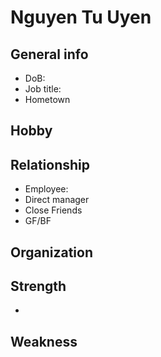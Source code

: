 # Nguyen Tu Uyen

## General info
- DoB:
- Job title: 
- Hometown
## Hobby
## Relationship
- Employee: 
- Direct manager
- Close Friends
- GF/BF
## Organization

## Strength
- 
## Weakness